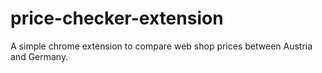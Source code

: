 # price-checker-extension
A simple chrome extension to compare web shop prices between Austria and Germany.
